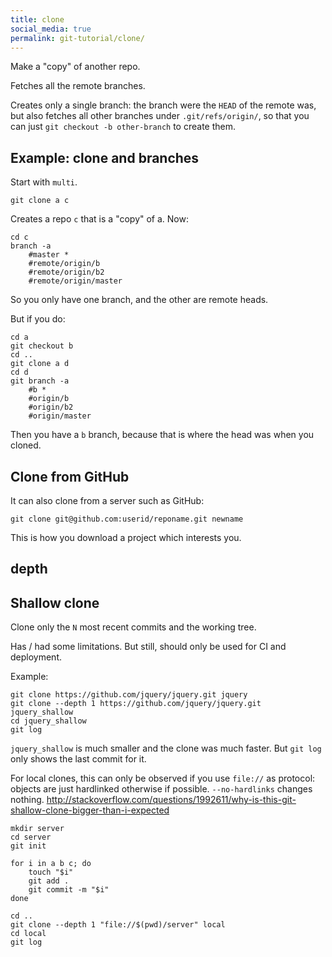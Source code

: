 ```yaml
---
title: clone
social_media: true
permalink: git-tutorial/clone/
---
```


Make a "copy" of another repo.

Fetches all the remote branches.

Creates only a single branch: the branch were the `HEAD` of the remote was, but also fetches all other branches under `.git/refs/origin/`, so that you can just `git checkout -b other-branch` to create them.

## Example: clone and branches

Start with `multi`.

    git clone a c

Creates a repo `c` that is a "copy" of a. Now:

    cd c
    branch -a
        #master *
        #remote/origin/b
        #remote/origin/b2
        #remote/origin/master

So you only have one branch, and the other are remote heads.

But if you do:

    cd a
    git checkout b
    cd ..
    git clone a d
    cd d
    git branch -a
        #b *
        #origin/b
        #origin/b2
        #origin/master

Then you have a `b` branch, because that is where the head was when you cloned.

## Clone from GitHub

It can also clone from a server such as GitHub:

    git clone git@github.com:userid/reponame.git newname

This is how you download a project which interests you.

## depth

## Shallow clone

Clone only the `N` most recent commits and the working tree.

Has / had some limitations. But still, should only be used for CI and deployment.

Example:

    git clone https://github.com/jquery/jquery.git jquery
    git clone --depth 1 https://github.com/jquery/jquery.git jquery_shallow
    cd jquery_shallow
    git log

`jquery_shallow` is much smaller and the clone was much faster. But `git log` only shows the last commit for it.

For local clones, this can only be observed if you use `file://` as protocol: objects are just hardlinked otherwise if possible. `--no-hardlinks` changes nothing. <http://stackoverflow.com/questions/1992611/why-is-this-git-shallow-clone-bigger-than-i-expected>

    mkdir server
    cd server
    git init

    for i in a b c; do
        touch "$i"
        git add .
        git commit -m "$i"
    done

    cd ..
    git clone --depth 1 "file://$(pwd)/server" local
    cd local
    git log
